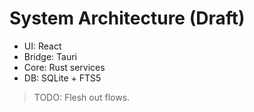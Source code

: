 # System Architecture (Draft)

- UI: React
- Bridge: Tauri
- Core: Rust services
- DB: SQLite + FTS5

> TODO: Flesh out flows.

